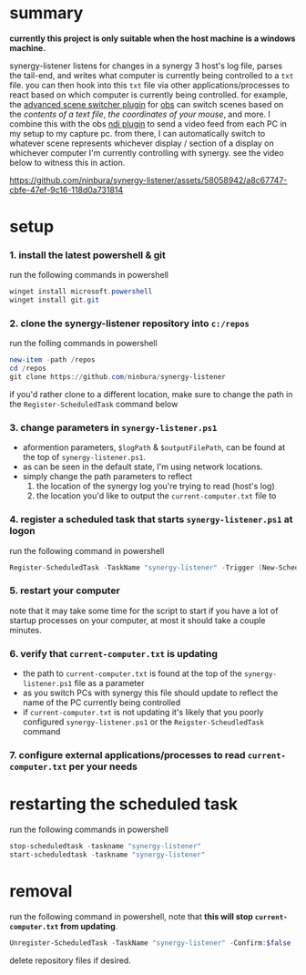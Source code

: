 # summary
**currently this project is only suitable when the host machine is a windows machine.** 

synergy-listener listens for changes in a synergy 3 host's log file, parses the tail-end, and writes what computer is currently being controlled to a `txt` file. you can then hook into this `txt` file via other applications/processes to react based on which computer is currently being controlled. for example, the [advanced scene switcher plugin](https://github.com/WarmUpTill/SceneSwitcher) for [obs](https://obsproject.com/) can switch scenes based on the *contents of a text file*, *the coordinates of your mouse*, and more. I combine this with the obs [ndi plugin](https://github.com/obs-ndi/obs-ndi) to send a video feed from each PC in my setup to my capture pc. from there, I can automatically switch to whatever scene represents whichever display / section of a display on whichever computer I'm currently controlling with synergy. see the video below to witness this in action.

https://github.com/ninbura/synergy-listener/assets/58058942/a8c67747-cbfe-47ef-9c16-118d0a731814

# setup

### 1. install the latest powershell & git
run the following commands in powershell
```powershell
winget install microsoft.powershell
winget install git.git
```

### 2. clone the synergy-listener repository into `c:/repos`
run the folling commands in powershell
```powershell
new-item -path /repos
cd /repos
git clone https://github.com/ninbura/synergy-listener
```
if you'd rather clone to a different location, make sure to change the path in the `Register-ScheduledTask` command below

### 3. change parameters in `synergy-listener.ps1`
- aformention parameters, `$logPath` & `$outputFilePath`, can be found at the top of `synergy-listener.ps1`.
- as can be seen in the default state, I'm using network locations.
- simply change the path parameters to reflect
  1.  the location of the synergy log you're trying to read (host's log)
  2.  the location you'd like to output the `current-computer.txt` file to

### 4. register a scheduled task that starts `synergy-listener.ps1` at logon
run the following command in powershell
```powershell
Register-ScheduledTask -TaskName "synergy-listener" -Trigger (New-ScheduledTaskTrigger -AtLogon) -Action (New-ScheduledTaskAction -Execute "pwsh" -Argument "-WindowStyle Hidden -Command `"& c:/repos/synergy-listener/synergy-listener.ps1`"") -RunLevel Highest -Force;
```

### 5. restart your computer
note that it may take some time for the script to start if you have a lot of startup processes on your computer, at most it should take a couple minutes.

### 6. verify that `current-computer.txt` is updating
- the path to `current-computer.txt` is found at the top of the `synergy-listener.ps1` file as a parameter
- as you switch PCs with synergy this file should update to reflect the name of the PC currently being controlled
- if `current-computer.txt` is not updating it's likely that you poorly configured `synergy-listener.ps1` or the `Reigster-ScheudledTask` command

### 7. configure external applications/processes to read `current-computer.txt` per your needs

# restarting the scheduled task
run the following commands in powershell
```powershell
stop-scheduledtask -taskname "synergy-listener"
start-scheduledtask -taskname "synergy-listener"
```

# removal
run the following command in powershell, note that **this will stop `current-computer.txt` from updating**.
```powershell
Unregister-ScheduledTask -TaskName "synergy-listener" -Confirm:$false
```
delete repository files if desired.
